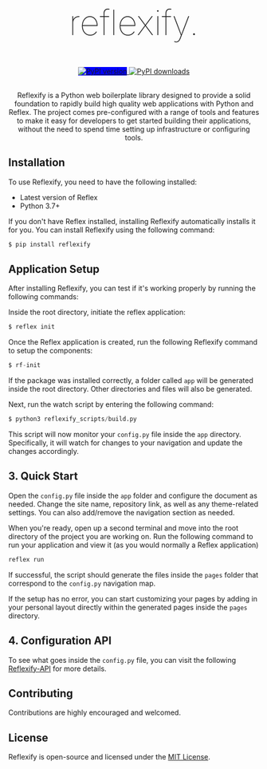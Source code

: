 
<h1 align="center" style="font-size: 5em; font-weight: 100;">reflexify.</h1>



<div align="center">
  <!-- <a href="https://github.com/LineIndent/fletxible/actions/workflows/build.yml">
    <img src="https://github.com/LineIndent/fletxible/actions/workflows/build.yml/badge.svg" alt="Build Status">
  </a>  -->
  <!-- <a href="https://fletxible.readthedocs.io/en/latest/?badge=latest">
    <img src="https://readthedocs.org/projects/fletxible/badge/?version=latest" alt="Documentation">
  </a> -->
  <!-- <a href="https://pypi.org/project/fletxible/">
    <img src="https://img.shields.io/pypi/pyversions/fletxible.svg" alt="Python version">
  </a> -->
  
  <a href="https://pypi.org/project/reflexify/">
    <img src="https://img.shields.io/pypi/v/reflexify.svg" alt="PyPI version", style="background-color: blue;">
  </a>

  <a href="https://pypi.org/project/reflexify/">
    <img src="https://img.shields.io/pypi/dm/reflexify.svg" alt="PyPI downloads">
  </a>
</div>

<br>

<p align="center">
Reflexify is a Python web boilerplate library designed to provide a solid foundation to rapidly build high quality web applications with Python and Reflex. The project comes pre-configured with a range of tools and features to make it easy for developers to get started building their applications, without the need to spend time setting up infrastructure or configuring tools.</p>

<!-- <img src="./assets/fletxible.png"> -->


## Installation

To use Reflexify, you need to have the following installed:

-   Latest version of Reflex
-   Python 3.7+

If you don't have Reflex installed, installing Reflexify automatically installs it for you. You can install Reflexify using the following command:
```py
$ pip install reflexify 
```



## Application Setup

After installing Reflexify, you can test if it's working properly by running the following commands:

Inside the root directory, initiate the reflex application:

```py
$ reflex init
```

Once the Reflex application is created, run the following Reflexify command to setup the components:

```py
$ rf-init
```

If the package was installed correctly, a folder called ```app``` will be generated inside the root directory. Other directories and files will also be generated.

Next, run the watch script by entering the following command:

```py
$ python3 reflexify_scripts/build.py
```

This script will now monitor your ```config.py``` file inside the ```app``` directory. Specifically, it will watch for changes to your navigation and update the changes accordingly. 

## 3. Quick Start

Open the  ```config.py``` file inside the ```app``` folder and configure the document as needed. Change the site name, repository link, as well as any theme-related settings. You can also add/remove the navigation section as needed.

When you're ready, open up a second terminal and move into the root directory of the project you are working on. Run the following command to run your application and view it (as you would normally a Reflex application)
```py
reflex run
```

If successful, the script should generate the files inside the ```pages``` folder that correspond to the ```config.py``` navigation map. 

If the setup has no error, you can start customizing your pages by adding in your personal layout directly within the generated pages inside the ```pages``` directory.

## 4. Configuration API

To see what goes inside the ```config.py``` file, you can visit the following [Reflexify-API](https://reflexify-api.vercel.app/) for more details.

## Contributing

Contributions are highly encouraged and welcomed.


## License

Reflexify is open-source and licensed under the [MIT License](LICENSE).



